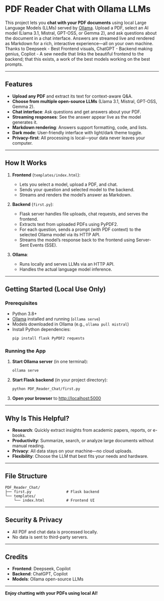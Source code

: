 # PDF Reader Chat with Ollama LLMs

This project lets you **chat with your PDF documents** using local Large Language Models (LLMs) served by [Ollama](https://ollama.com/). Upload a PDF, select an AI model (Llama 3.1, Mistral, GPT-OSS, or Gemma 2), and ask questions about the document in a chat interface. Answers are streamed live and rendered as Markdown for a rich, interactive experience—all on your own machine. Thanks to Deepseek - Best Frontend visuals, ChatGPT - Backend making genius, Copliot - A sew needle that links the beautiful frontend to the backend; that this exists, a work of the best models working on the best prompts.

---

## Features

- **Upload any PDF** and extract its text for context-aware Q&A.
- **Choose from multiple open-source LLMs** (Llama 3.1, Mistral, GPT-OSS, Gemma 2).
- **Chat interface**: Ask questions and get answers about your PDF.
- **Streaming responses**: See the answer appear live as the model generates it.
- **Markdown rendering**: Answers support formatting, code, and lists.
- **Dark mode**: User-friendly interface with light/dark theme toggle.
- **Privacy-first**: All processing is local—your data never leaves your computer.

---

## How It Works

1. **Frontend** (`templates/index.html`):

   - Lets you select a model, upload a PDF, and chat.
   - Sends your question and selected model to the backend.
   - Streams and renders the model’s answer as Markdown.

2. **Backend** (`first.py`):

   - Flask server handles file uploads, chat requests, and serves the frontend.
   - Extracts text from uploaded PDFs using PyPDF2.
   - For each question, sends a prompt (with PDF context) to the selected Ollama model via its HTTP API.
   - Streams the model’s response back to the frontend using Server-Sent Events (SSE).

3. **Ollama**:
   - Runs locally and serves LLMs via an HTTP API.
   - Handles the actual language model inference.

---

## Getting Started (Local Use Only)

### Prerequisites

- Python 3.8+
- [Ollama](https://ollama.com/) installed and running (`ollama serve`)
- Models downloaded in Ollama (e.g., `ollama pull mistral`)
- Install Python dependencies:
  ```sh
  pip install flask PyPDF2 requests
  ```

### Running the App

1. **Start Ollama server** (in one terminal):

   ```sh
   ollama serve
   ```

2. **Start Flask backend** (in your project directory):

   ```sh
   python PDF_Reader_Chat/first.py
   ```

3. **Open your browser** to [http://localhost:5000](http://localhost:5000)

---

## Why Is This Helpful?

- **Research**: Quickly extract insights from academic papers, reports, or e-books.
- **Productivity**: Summarize, search, or analyze large documents without manual reading.
- **Privacy**: All data stays on your machine—no cloud uploads.
- **Flexibility**: Choose the LLM that best fits your needs and hardware.

---

## File Structure

```
PDF_Reader_Chat/
├── first.py                # Flask backend
└── templates/
    └── index.html          # Frontend UI
```

---

## Security & Privacy

- All PDF and chat data is processed locally.
- No data is sent to third-party servers.

---

## Credits

- **Frontend**: Deepseek, Copilot
- **Backend**: ChatGPT, Copilot
- **Models**: Ollama open-source LLMs

---

**Enjoy chatting with your PDFs using local AI!**

